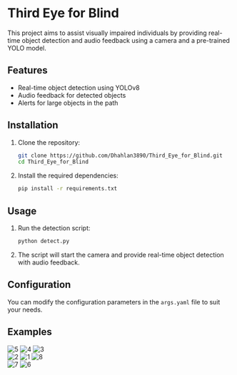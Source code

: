 # Third Eye for Blind

This project aims to assist visually impaired individuals by providing real-time object detection and audio feedback using a camera and a pre-trained YOLO model.

## Features
- Real-time object detection using YOLOv8
- Audio feedback for detected objects
- Alerts for large objects in the path

## Installation

1. Clone the repository:
    ```sh
    git clone https://github.com/Dhahlan3890/Third_Eye_for_Blind.git
    cd Third_Eye_for_Blind
    ```

2. Install the required dependencies:
    ```sh
    pip install -r requirements.txt
    ```

## Usage

1. Run the detection script:
    ```sh
    python detect.py
    ```

2. The script will start the camera and provide real-time object detection with audio feedback.

## Configuration

You can modify the configuration parameters in the `args.yaml` file to suit your needs.

## Examples

![5](https://github.com/user-attachments/assets/56dfe1dc-d1f8-4609-a54d-bc1e2e517846) ![4](https://github.com/user-attachments/assets/226612bf-d91c-4c63-9ca1-87b6ecf8ddd4) ![3](https://github.com/user-attachments/assets/e8240e46-10e2-4748-ab3b-5a4daf95b233)  
![2](https://github.com/user-attachments/assets/3674ee64-4d43-4d9e-a7fe-08c973445ead) ![1](https://github.com/user-attachments/assets/6bcd89ab-e5fb-4d69-9b98-e7835ed0f146) ![8](https://github.com/user-attachments/assets/33b6046a-6ff8-43b0-8e71-2eeb2c4c12a2)  
![7](https://github.com/user-attachments/assets/03d95bbe-80be-413d-ac99-e7ff5ad07d27) ![6](https://github.com/user-attachments/assets/cf0c3501-ed86-4ff5-84ce-aaf54141b7e9)
